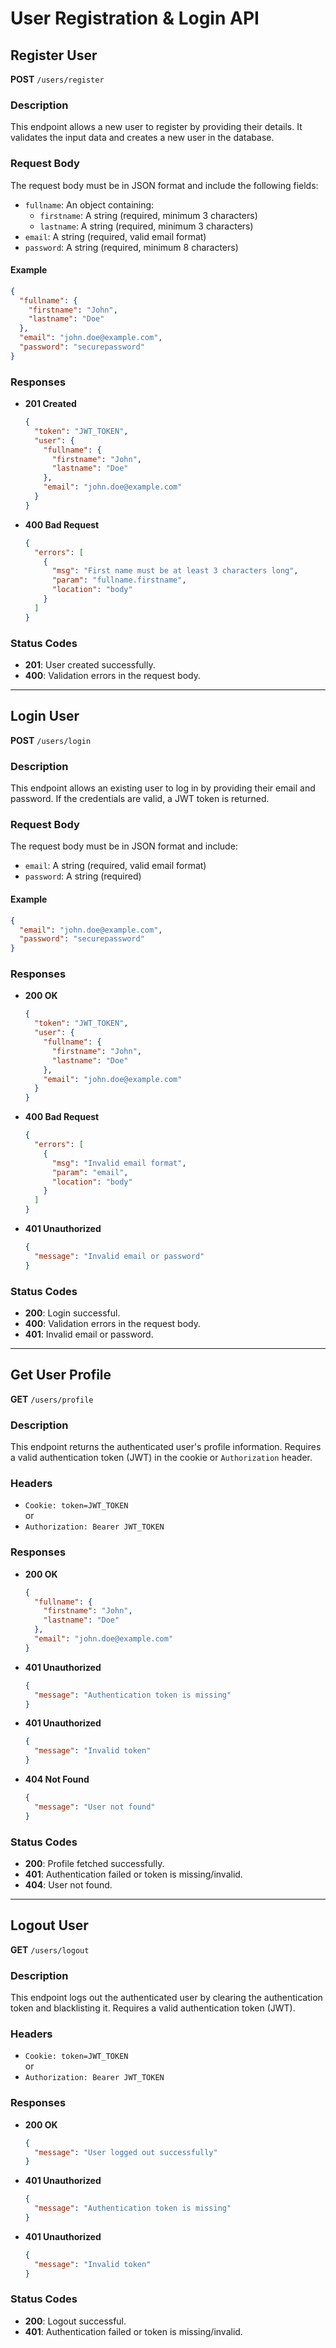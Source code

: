# User Registration & Login API

## Register User

**POST** `/users/register`

### Description
This endpoint allows a new user to register by providing their details. It validates the input data and creates a new user in the database.

### Request Body
The request body must be in JSON format and include the following fields:

- `fullname`: An object containing:
  - `firstname`: A string (required, minimum 3 characters)
  - `lastname`: A string (required, minimum 3 characters)
- `email`: A string (required, valid email format)
- `password`: A string (required, minimum 8 characters)

#### Example
```json
{
  "fullname": {
    "firstname": "John",
    "lastname": "Doe"
  },
  "email": "john.doe@example.com",
  "password": "securepassword"
}
```

### Responses

- **201 Created**
  ```json
  {
    "token": "JWT_TOKEN",
    "user": {
      "fullname": {
        "firstname": "John",
        "lastname": "Doe"
      },
      "email": "john.doe@example.com"
    }
  }
  ```
- **400 Bad Request**
  ```json
  {
    "errors": [
      {
        "msg": "First name must be at least 3 characters long",
        "param": "fullname.firstname",
        "location": "body"
      }
    ]
  }
  ```

### Status Codes
- **201**: User created successfully.
- **400**: Validation errors in the request body.

---

## Login User

**POST** `/users/login`

### Description
This endpoint allows an existing user to log in by providing their email and password. If the credentials are valid, a JWT token is returned.

### Request Body
The request body must be in JSON format and include:

- `email`: A string (required, valid email format)
- `password`: A string (required)

#### Example
```json
{
  "email": "john.doe@example.com",
  "password": "securepassword"
}
```

### Responses

- **200 OK**
  ```json
  {
    "token": "JWT_TOKEN",
    "user": {
      "fullname": {
        "firstname": "John",
        "lastname": "Doe"
      },
      "email": "john.doe@example.com"
    }
  }
  ```
- **400 Bad Request**
  ```json
  {
    "errors": [
      {
        "msg": "Invalid email format",
        "param": "email",
        "location": "body"
      }
    ]
  }
  ```
- **401 Unauthorized**
  ```json
  {
    "message": "Invalid email or password"
  }
  ```

### Status Codes
- **200**: Login successful.
- **400**: Validation errors in the request body.
- **401**: Invalid email or password.

---

## Get User Profile

**GET** `/users/profile`

### Description
This endpoint returns the authenticated user's profile information. Requires a valid authentication token (JWT) in the cookie or `Authorization` header.

### Headers
- `Cookie: token=JWT_TOKEN`  
  or  
- `Authorization: Bearer JWT_TOKEN`

### Responses

- **200 OK**
  ```json
  {
    "fullname": {
      "firstname": "John",
      "lastname": "Doe"
    },
    "email": "john.doe@example.com"
  }
  ```
- **401 Unauthorized**
  ```json
  {
    "message": "Authentication token is missing"
  }
  ```
- **401 Unauthorized**
  ```json
  {
    "message": "Invalid token"
  }
  ```
- **404 Not Found**
  ```json
  {
    "message": "User not found"
  }
  ```

### Status Codes
- **200**: Profile fetched successfully.
- **401**: Authentication failed or token is missing/invalid.
- **404**: User not found.

---

## Logout User

**GET** `/users/logout`

### Description
This endpoint logs out the authenticated user by clearing the authentication token and blacklisting it. Requires a valid authentication token (JWT).

### Headers
- `Cookie: token=JWT_TOKEN`  
  or  
- `Authorization: Bearer JWT_TOKEN`

### Responses

- **200 OK**
  ```json
  {
    "message": "User logged out successfully"
  }
  ```
- **401 Unauthorized**
  ```json
  {
    "message": "Authentication token is missing"
  }
  ```
- **401 Unauthorized**
  ```json
  {
    "message": "Invalid token"
  }
  ```

### Status Codes
- **200**: Logout successful.
- **401**: Authentication failed or token is missing/invalid.